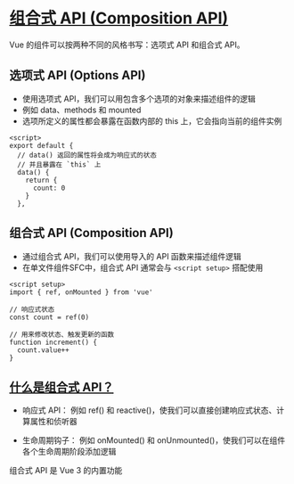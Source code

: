 # [组合式 API (Composition API)][1]

Vue 的组件可以按两种不同的风格书写：选项式 API 和组合式 API。


## 选项式 API (Options API)

- 使用选项式 API，我们可以用包含多个选项的对象来描述组件的逻辑
- 例如 data、methods 和 mounted
- 选项所定义的属性都会暴露在函数内部的 this 上，它会指向当前的组件实例

```
<script>
export default {
  // data() 返回的属性将会成为响应式的状态
  // 并且暴露在 `this` 上
  data() {
    return {
      count: 0
    }
  },
```

## 组合式 API (Composition API)

- 通过组合式 API，我们可以使用导入的 API 函数来描述组件逻辑
- 在单文件组件SFC中，组合式 API 通常会与 ```<script setup>``` 搭配使用

```
<script setup>
import { ref, onMounted } from 'vue'

// 响应式状态
const count = ref(0)

// 用来修改状态、触发更新的函数
function increment() {
  count.value++
}
```

## [什么是组合式 API？][2]

- 响应式 API：
例如 ref() 和 reactive()，使我们可以直接创建响应式状态、计算属性和侦听器

- 生命周期钩子：
例如 onMounted() 和 onUnmounted()，使我们可以在组件各个生命周期阶段添加逻辑

组合式 API 是 Vue 3 的内置功能

[1]:https://cn.vuejs.org/guide/introduction.html#api-styles
[2]:https://cn.vuejs.org/guide/extras/composition-api-faq.html#what-is-composition-api
